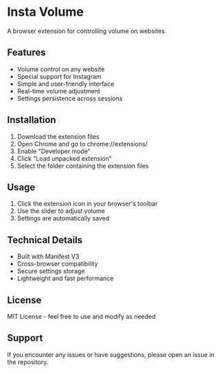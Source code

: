 # Insta Volume

A browser extension for controlling volume on websites.

## Features

- Volume control on any website
- Special support for Instagram
- Simple and user-friendly interface
- Real-time volume adjustment
- Settings persistence across sessions

## Installation

1. Download the extension files
2. Open Chrome and go to chrome://extensions/
3. Enable "Developer mode"
4. Click "Load unpacked extension"
5. Select the folder containing the extension files

## Usage

1. Click the extension icon in your browser's toolbar
2. Use the slider to adjust volume
3. Settings are automatically saved

## Technical Details

- Built with Manifest V3
- Cross-browser compatibility
- Secure settings storage
- Lightweight and fast performance

## License

MIT License - feel free to use and modify as needed

## Support

If you encounter any issues or have suggestions, please open an issue in the repository. 